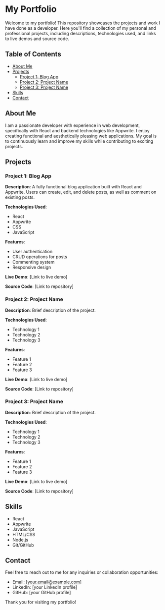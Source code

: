 # My Portfolio

Welcome to my portfolio! This repository showcases the projects and work I have done as a developer. Here you'll find a collection of my personal and professional projects, including descriptions, technologies used, and links to live demos and source code.

## Table of Contents

- [About Me](#about-me)
- [Projects](#projects)
  - [Project 1: Blog App](#project-1-blog-app)
  - [Project 2: Project Name](#project-2-project-name)
  - [Project 3: Project Name](#project-3-project-name)
- [Skills](#skills)
- [Contact](#contact)

## About Me

I am a passionate developer with experience in web development, specifically with React and backend technologies like Appwrite. I enjoy creating functional and aesthetically pleasing web applications. My goal is to continuously learn and improve my skills while contributing to exciting projects.

## Projects

### Project 1: Blog App

**Description**: A fully functional blog application built with React and Appwrite. Users can create, edit, and delete posts, as well as comment on existing posts.

**Technologies Used**:
- React
- Appwrite
- CSS
- JavaScript

**Features**:
- User authentication
- CRUD operations for posts
- Commenting system
- Responsive design

**Live Demo**: [Link to live demo]

**Source Code**: [Link to repository]

### Project 2: Project Name

**Description**: Brief description of the project.

**Technologies Used**:
- Technology 1
- Technology 2
- Technology 3

**Features**:
- Feature 1
- Feature 2
- Feature 3

**Live Demo**: [Link to live demo]

**Source Code**: [Link to repository]

### Project 3: Project Name

**Description**: Brief description of the project.

**Technologies Used**:
- Technology 1
- Technology 2
- Technology 3

**Features**:
- Feature 1
- Feature 2
- Feature 3

**Live Demo**: [Link to live demo]

**Source Code**: [Link to repository]

## Skills

- React
- Appwrite
- JavaScript
- HTML/CSS
- Node.js
- Git/GitHub

## Contact

Feel free to reach out to me for any inquiries or collaboration opportunities:

- Email: [your.email@example.com]
- LinkedIn: [your LinkedIn profile]
- GitHub: [your GitHub profile]

Thank you for visiting my portfolio!
